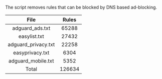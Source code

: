 The script removes rules that can be blocked by DNS based ad-blocking.


| File | Rules |
|:----:|:-----:|
| adguard_ads.txt | 65288 |
| easylist.txt | 27432 |
| adguard_privacy.txt | 22258 |
| easyprivacy.txt | 6304 |
| adguard_mobile.txt | 5352 |
| Total | 126634 |